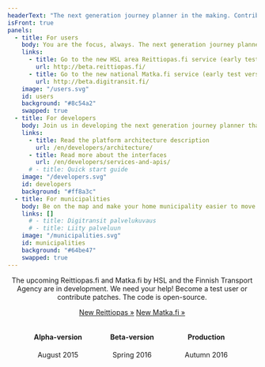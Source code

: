 ```yaml
---
headerText: "The next generation journey planner in the making. Contribute and leave your mark!"
isFront: true
panels:
  - title: For users
    body: You are the focus, always. The next generation journey planner pinpoints your location and shows nearby routes, stops and timetables, in real time! Real time means that you will see the location of buses and trains, as well as the accurate times of arrival at the stops. No more time wasted waiting. The service filters unnecessary information and tells what is going on around you and how to get to your destination more conveniently. In the future, the real time service will cover the whole country.
    links:
      - title: Go to the new HSL area Reittiopas.fi service (early test version)
        url: http://beta.reittiopas.fi/
      - title: Go to the new national Matka.fi service (early test version)
        url: http://beta.digitransit.fi/
    image: "/users.svg"
    id: users
    background: "#8c54a2"
    swapped: true
  - title: For developers
    body: Join us in developing the next generation journey planner that will be used by hundreds of thousands of people every day. Probably by you, too. You can develop the service as a whole or improve just one part of it. Make use of the code, create something new, and show it to others! You’ll be using state-of-the-art browser technology and will soon become familiar with the development environment. Roll up your sleeves and download Digitransit. The code is open-source.
    links:
      - title: Read the platform architecture description
        url: /en/developers/architecture/
      - title: Read more about the interfaces
        url: /en/developers/services-and-apis/
      # - title: Quick start guide
    image: "/developers.svg"
    id: developers
    background: "#ff8a3c"
  - title: For municipalities
    body: Be on the map and make your home municipality easier to move around. Join us in developing the next generation journey planner and get national visibility for your home municipality. Digitransit is an easy-to-access service platform provided by HSL and the Finnish Transport Agency. Thanks to open-source, all interested parties can participate in the development of the service. This is likely to decrease error rate, improve security and provide data that is always up-to-date. Make sure that the route and timetable information for your municipality are available for the service platform.
    links: []
      # - title: Digitransit palvelukuvaus
      # - title: Liity palveluun
    image: "/municipalities.svg"
    id: municipalities
    background: "#64be47"
    swapped: true
---
```


<div style="text-align: center;">

The upcoming Reittiopas.&zwnj;fi and Matka.&zwnj;fi by HSL and the Finnish Transport Agency are in development. We need your help! Become a test user or contribute patches. The code is open-source.

<span class="large-link">[New Reittiopas »](http://beta.reittiopas.fi)</span>
<span class="large-link">[New Matka.fi »](http://beta.digitransit.fi)</span>

<div style="display: flex; justify-content: center; flex-wrap: wrap;">
<div style="max-width: 200px; min-width: 150px">

#### Alpha-version
August 2015

</div>
<div style="max-width: 200px; min-width: 150px">

#### Beta-version
Spring 2016

</div>
<div style="max-width: 200px; min-width: 150px">

#### Production
Autumn 2016

</div>
</div>
</div>
